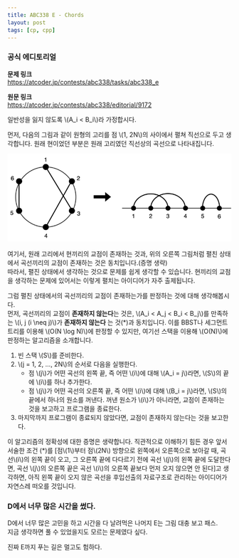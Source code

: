 ```yaml
---
title: ABC338 E - Chords
layout: post
tags: [cp, cpp]
---
```

### 공식 에디토리얼

**문제 링크**  
<https://atcoder.jp/contests/abc338/tasks/abc338_e>

**원문 링크**  
<https://atcoder.jp/contests/abc338/editorial/9172>

일반성을 잃지 않도록 \\(A_i < B_i\\)라 가정합시다.

먼저, 다음의 그림과 같이 원형의 고리를 점 \\(1, 2N\\)의 사이에서 펼쳐 직선으로 두고 생각합니다. 원래 현이었던 부분은 원래 고리였던 직선상의 곡선으로 나타내집니다.

![atcodder338e](ff4c78532301561b18080c6a52985806.png)

여기서, 원래 고리에서 현끼리의 교점이 존재하는 것과, 위의 오른쪽 그림처럼 펼친 상태에서 곡선끼리의 교점이 존재하는 것은 동치입니다.(증명 생략)  
따라서, 펼진 상태에서 생각하는 것으로 문제를 쉽게 생각할 수 있습니다. 현끼리의 교점을 생각하는 문제에 있어서는 이렇게 펼치는 아이디어가 자주 출제됩니다.

그럼 펼친 상태에서의 곡선끼리의 교점이 존재하는가를 판정하는 것에 대해 생각해봅시다.  
먼저, 곡선끼리의 교점이 **존재하지 않는다**는 것은, \\(A_i < A_j < B_i < B_j\\)를 만족하는 \\(i, j (i \neq j)\\)가 **존재하지 않는다** 는 것(*)과 동치입니다. 이를 BBST나 세그먼트 트리를 이용해 \\(O(N \log N)\\)에 판정할 수 있지만, 여기선 스택을 이용해 \\(O(N)\\)에 판정하는 알고리즘을 소개합니다.

1. 빈 스택 \\(S\\)를 준비한다.
2. \\(j = 1, 2, ..., 2N\\)의 순서로 다음을 실행한다.
    - 점 \\(j\\)가 어떤 곡선의 왼쪽 끝, 즉 어떤 \\(i\\)에 대해 \\(A_i = j\\)라면, \\(S\\)의 끝에 \\(i\\)를 하나 추가한다.
    - 점 \\(j\\)가 어떤 곡선의 오른쪽 끝, 즉 어떤 \\(i\\)에 대해 \\(B_i = j\\)라면, \\(S\\)의 끝에서 하나의 원소를 꺼낸다. 꺼낸 원소가 \\(i\\)가 아니라면, 교점이 존재하는 것을 보고하고 프로그램을 종료한다.
3. 마지막까지 프로그램이 종료되지 않았다면, 교점이 존재하지 않는다는 것을 보고한다.

이 알고리즘의 정확성에 대한 증명은 생략합니다. 직관적으로 이해하기 힘든 경우 앞서 서술한 조건 (*)를 [점\\(1\\)부터 점\\(2N\\) 방향으로 왼쪽에서 오른쪽으로 보아갈 때, 곡선\\(i\\)의 왼쪽 끝이 오고, 그 오른쪽 끝에 다다르기 전에 곡선 \\(j\\)의 왼쪽 끝에 도달한다면, 곡선 \\(j\\)의 오른쪽 끝은 곡선 \\(i\\)의 오른쪽 끝보다 먼저 오지 않으면 안 된다]고 생각하면, 아직 왼쪽 끝이 오지 않은 곡선을 후입선출의 자료구조로 관리하는 아이디어가 자연스레 떠오를 것입니다.

### D에서 너무 많은 시간을 썼다.

D에서 너무 많은 고민을 하고 시간을 다 날려먹은 나머지 E는 그림 대충 보고 패스.  
지금 생각하면 풀 수 있었을지도 모르는 문제였다 싶다.

진짜 E까지 푸는 길은 멀고도 험하다.
